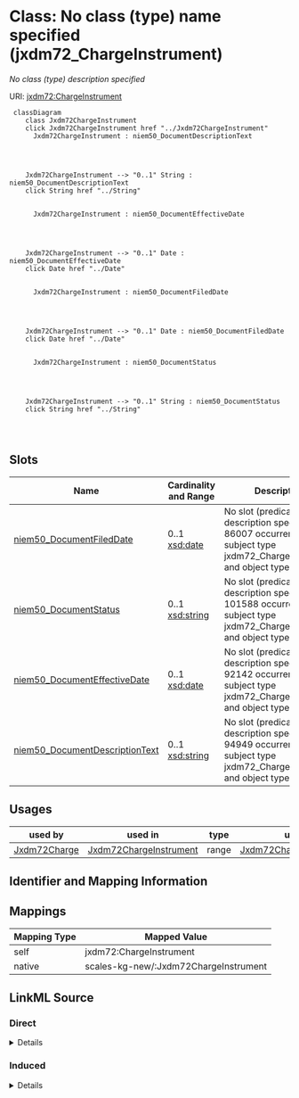 

# Class: No class (type) name specified (jxdm72_ChargeInstrument)


_No class (type) description specified_





URI: [jxdm72:ChargeInstrument](http://release.niem.gov/niem/domains/jxdm/7.2/#ChargeInstrument)






```mermaid
 classDiagram
    class Jxdm72ChargeInstrument
    click Jxdm72ChargeInstrument href "../Jxdm72ChargeInstrument"
      Jxdm72ChargeInstrument : niem50_DocumentDescriptionText
        
          
    
    
    Jxdm72ChargeInstrument --> "0..1" String : niem50_DocumentDescriptionText
    click String href "../String"

        
      Jxdm72ChargeInstrument : niem50_DocumentEffectiveDate
        
          
    
    
    Jxdm72ChargeInstrument --> "0..1" Date : niem50_DocumentEffectiveDate
    click Date href "../Date"

        
      Jxdm72ChargeInstrument : niem50_DocumentFiledDate
        
          
    
    
    Jxdm72ChargeInstrument --> "0..1" Date : niem50_DocumentFiledDate
    click Date href "../Date"

        
      Jxdm72ChargeInstrument : niem50_DocumentStatus
        
          
    
    
    Jxdm72ChargeInstrument --> "0..1" String : niem50_DocumentStatus
    click String href "../String"

        
      
```




<!-- no inheritance hierarchy -->


## Slots

| Name | Cardinality and Range | Description | Inheritance |
| ---  | --- | --- | --- |
| [niem50_DocumentFiledDate](../slots/niem50_DocumentFiledDate.md) | 0..1 <br/> [xsd:date](http://www.w3.org/2001/XMLSchema#date) | No slot (predicate) description specified <br/> 86007 occurrences with subject type jxdm72_ChargeInstrument and object type date. | direct |
| [niem50_DocumentStatus](../slots/niem50_DocumentStatus.md) | 0..1 <br/> [xsd:string](http://www.w3.org/2001/XMLSchema#string) | No slot (predicate) description specified <br/> 101588 occurrences with subject type jxdm72_ChargeInstrument and object type string. | direct |
| [niem50_DocumentEffectiveDate](../slots/niem50_DocumentEffectiveDate.md) | 0..1 <br/> [xsd:date](http://www.w3.org/2001/XMLSchema#date) | No slot (predicate) description specified <br/> 92142 occurrences with subject type jxdm72_ChargeInstrument and object type date. | direct |
| [niem50_DocumentDescriptionText](../slots/niem50_DocumentDescriptionText.md) | 0..1 <br/> [xsd:string](http://www.w3.org/2001/XMLSchema#string) | No slot (predicate) description specified <br/> 94949 occurrences with subject type jxdm72_ChargeInstrument and object type string. | direct |





## Usages

| used by | used in | type | used |
| ---  | --- | --- | --- |
| [Jxdm72Charge](../classes/Jxdm72Charge.md) | [Jxdm72ChargeInstrument](../classes/Jxdm72ChargeInstrument.md) | range | [Jxdm72ChargeInstrument](../classes/Jxdm72ChargeInstrument.md) |






## Identifier and Mapping Information








## Mappings

| Mapping Type | Mapped Value |
| ---  | ---  |
| self | jxdm72:ChargeInstrument |
| native | scales-kg-new/:Jxdm72ChargeInstrument |







## LinkML Source

<!-- TODO: investigate https://stackoverflow.com/questions/37606292/how-to-create-tabbed-code-blocks-in-mkdocs-or-sphinx -->

### Direct

<details>

```yaml
name: jxdm72_ChargeInstrument
conforms_to: No schema conformance document specified
description: No class (type) description specified
title: No class (type) name specified
notes:
- Class with 86007 occurrences.
rank: 1000
slots:
- niem50_DocumentFiledDate
- niem50_DocumentStatus
- niem50_DocumentEffectiveDate
- niem50_DocumentDescriptionText
class_uri: jxdm72:ChargeInstrument

```
</details>

### Induced

<details>

```yaml
name: jxdm72_ChargeInstrument
conforms_to: No schema conformance document specified
description: No class (type) description specified
title: No class (type) name specified
notes:
- Class with 86007 occurrences.
rank: 1000
attributes:
  niem50_DocumentFiledDate:
    name: niem50_DocumentFiledDate
    description: No slot (predicate) description specified
    comments:
    - 86007 occurrences with subject type jxdm72_ChargeInstrument and object type
      date.
    examples:
    - description: jxdm72_ChargeInstrument → date
      object:
        example_object: '2011-12-01'
        example_object_type: date
        example_predicate: niem50:DocumentFiledDate
        example_subject: scales/ChargeInstrument/1835274
        example_subject_type: jxdm72_ChargeInstrument
    from_schema: scales-kg-new
    rank: 1000
    slot_uri: niem50:DocumentFiledDate
    alias: niem50_DocumentFiledDate
    owner: jxdm72_ChargeInstrument
    domain_of:
    - jxdm72_ChargeInstrument
    range: date
  niem50_DocumentStatus:
    name: niem50_DocumentStatus
    description: No slot (predicate) description specified
    comments:
    - 101588 occurrences with subject type jxdm72_ChargeInstrument and object type
      string.
    examples:
    - description: jxdm72_ChargeInstrument → string
      object:
        example_object: Filed
        example_object_type: string
        example_predicate: niem50:DocumentStatus
        example_subject: scales/ChargeInstrument/1835274
        example_subject_type: jxdm72_ChargeInstrument
    from_schema: scales-kg-new
    rank: 1000
    slot_uri: niem50:DocumentStatus
    alias: niem50_DocumentStatus
    owner: jxdm72_ChargeInstrument
    domain_of:
    - jxdm72_ChargeInstrument
    range: string
  niem50_DocumentEffectiveDate:
    name: niem50_DocumentEffectiveDate
    description: No slot (predicate) description specified
    comments:
    - 92142 occurrences with subject type jxdm72_ChargeInstrument and object type
      date.
    examples:
    - description: jxdm72_ChargeInstrument → date
      object:
        example_object: '2013-09-01'
        example_object_type: date
        example_predicate: niem50:DocumentEffectiveDate
        example_subject: scales/ChargeInstrument/1835274
        example_subject_type: jxdm72_ChargeInstrument
    from_schema: scales-kg-new
    rank: 1000
    slot_uri: niem50:DocumentEffectiveDate
    alias: niem50_DocumentEffectiveDate
    owner: jxdm72_ChargeInstrument
    domain_of:
    - jxdm72_ChargeInstrument
    range: date
  niem50_DocumentDescriptionText:
    name: niem50_DocumentDescriptionText
    description: No slot (predicate) description specified
    comments:
    - 94949 occurrences with subject type jxdm72_ChargeInstrument and object type
      string.
    examples:
    - description: jxdm72_ChargeInstrument → string
      object:
        example_object: Accusation Filed
        example_object_type: string
        example_predicate: niem50:DocumentDescriptionText
        example_subject: scales/ChargeInstrument/1835274
        example_subject_type: jxdm72_ChargeInstrument
    from_schema: scales-kg-new
    rank: 1000
    slot_uri: niem50:DocumentDescriptionText
    alias: niem50_DocumentDescriptionText
    owner: jxdm72_ChargeInstrument
    domain_of:
    - jxdm72_ChargeInstrument
    range: string
class_uri: jxdm72:ChargeInstrument

```
</details>